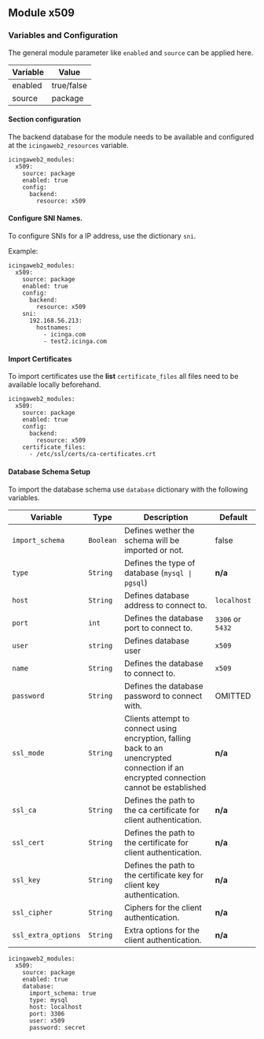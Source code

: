 ## Module x509

### Variables and Configuration

The general module parameter like `enabled` and `source` can be applied here.

| Variable | Value      |
|----------|------------|
| enabled  | true/false |
| source   | package    |

#### Section configuration

The backend database for the module needs to be available and configured at the `icingaweb2_resources` variable.

```
icingaweb2_modules:
  x509:
    source: package
    enabled: true
    config:
      backend:
        resource: x509
```

#### Configure SNI Names.

To configure SNIs for a IP address, use the dictionary `sni`.

Example:

```
icingaweb2_modules:
  x509:
    source: package
    enabled: true
    config:
      backend:
        resource: x509
    sni:
      192.168.56.213:
        hostnames:
          - icinga.com
          - test2.icinga.com
```

#### Import Certificates

To import certificates use the **list** `certificate_files` all files need to be
available locally beforehand.

```
icingaweb2_modules:
  x509:
    source: package
    enabled: true
    config:
      backend:
        resource: x509
    certificate_files:
      - /etc/ssl/certs/ca-certificates.crt
```

#### Database Schema Setup

To import the database schema use `database` dictionary with the following variables.

| Variable | Type | Description | Default |
|----------|------|-------------|---------|
| `import_schema` | `Boolean` | Defines wether the schema will be imported or not. | false |
| `type` | `String` | Defines the type of database (`mysql \| pgsql`) | **n/a** |
| `host` | `String` | Defines database address to connect to. | `localhost` |
| `port` | `int` | Defines the database port to connect to. | `3306` or `5432` |
| `user` | `string` | Defines database user | `x509` |
| `name` | `String` | Defines the database to connect to. | `x509` |
| `password` | `String` | Defines the database password to connect with. | OMITTED |
| `ssl_mode` | `String` | Clients attempt to connect using encryption, falling back to an unencrypted connection if an encrypted connection cannot be established |**n/a** |
|`ssl_ca`| `String`| Defines the path to the ca certificate for client authentication. | **n/a** |
|`ssl_cert`|`String`| Defines the path to the certificate for client authentication. | **n/a** |
|`ssl_key`| `String` | Defines the path to the certificate key for client key authentication. | **n/a** |
|`ssl_cipher`|`String`| Ciphers for the client authentication. | **n/a** |
|`ssl_extra_options`|`String`| Extra options for the client authentication. | **n/a** |


```
icingaweb2_modules:
  x509:
    source: package
    enabled: true
    database:
      import_schema: true
      type: mysql
      host: localhost
      port: 3306
      user: x509
      password: secret
```
